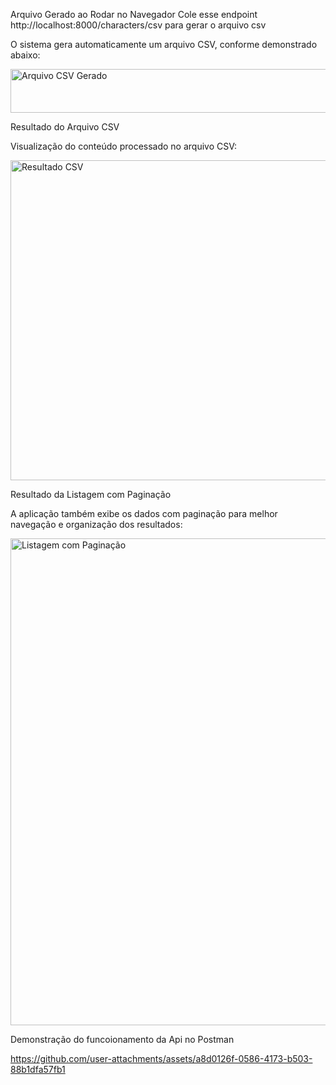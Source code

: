 Arquivo Gerado ao Rodar no Navegador Cole esse endpoint http://localhost:8000/characters/csv para gerar o arquivo csv

O sistema gera automaticamente um arquivo CSV, conforme demonstrado abaixo:

<img width="751" height="70" alt="Arquivo CSV Gerado" src="https://github.com/user-attachments/assets/e5041dc5-c68d-4f9f-bda4-20caddf40877" />






Resultado do Arquivo CSV

Visualização do conteúdo processado no arquivo CSV:

<img width="700" height="512" alt="Resultado CSV" src="https://github.com/user-attachments/assets/9c016c6c-8ac2-49dd-a5c6-4a4d98ab454c" />

Resultado da Listagem com Paginação

A aplicação também exibe os dados com paginação para melhor navegação e organização dos resultados:

<img width="1294" height="779" alt="Listagem com Paginação" src="https://github.com/user-attachments/assets/1112b206-7bdb-43fe-a17d-6ae1aae441e0" />

Demonstração do funcoionamento da Api no Postman


https://github.com/user-attachments/assets/a8d0126f-0586-4173-b503-88b1dfa57fb1

